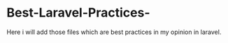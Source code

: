 # Best-Laravel-Practices-
Here i will add those files which are best practices in my opinion in laravel.
